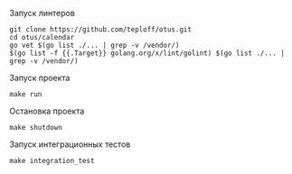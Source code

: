 Запуск линтеров
```
git clone https://github.com/teploff/otus.git
cd otus/calendar
go vet $(go list ./... | grep -v /vendor/)
$(go list -f {{.Target}} golang.org/x/lint/golint) $(go list ./... | grep -v /vendor/)
```
Запуск проекта
```shell script
make run
```
Остановка проекта
```shell script
make shutdown
```
Запуск интеграционных тестов
```shell script
make integration_test
```